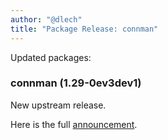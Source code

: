 ```yaml
---
author: "@dlech"
title: "Package Release: connman"
---
```


Updated packages:

### connman (1.29-0ev3dev1)

New upstream release.

Here is the full [announcement](https://01.org/connman/blogs/pflykt/2015/connman-1.29).
